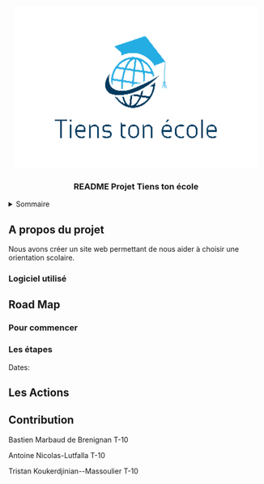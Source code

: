 <br />
<div align="center">
    <img src="ima/Capture-removebg-preview__1_-removebg-preview-removebg-preview-removebg-preview__1_-removebg-preview-removebg-preview-removebg-preview.png" alt="photo pourri" width="480" height="320">

  <h3 align="center">README Projet Tiens ton école</h3>
</div>

<!-- Sommaire -->
<details>
  <summary>Sommaire</summary>
  <ol>
    <li>
      A propos du projet
      <ul>
          <li>Logiciel utilisé</li>
      </ul>
    </li>
    <li>
        Roadmap
      <ul>
        <li>Pour commencer</li>
        <li>Les étapes</li>
      </ul>
    </li>
    <li>Les Actions</li>
    <li>Contribution</li>
  </ol>
</details>

<!-- A propos du projet -->
## A propos du projet
Nous avons créer un site web permettant de nous aider à choisir une orientation scolaire.

### Logiciel utilisé 

<!--Road Map -->
## Road Map

### Pour commencer


### Les étapes

Dates:

<!--Les Actions -->
## Les Actions 


<!--Contribution -->
## Contribution

Bastien Marbaud de Brenignan T-10

Antoine Nicolas-Lutfalla T-10

Tristan Koukerdjinian--Massoulier T-10
